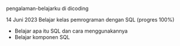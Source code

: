  pengalaman-belajarku di dicoding
 
 14 Juni 2023 
 Belajar kelas pemrograman dengan SQL (progres 100%)
 - Belajar apa itu SQL dan cara menggunakannya
 - Belajar komponen SQL 
